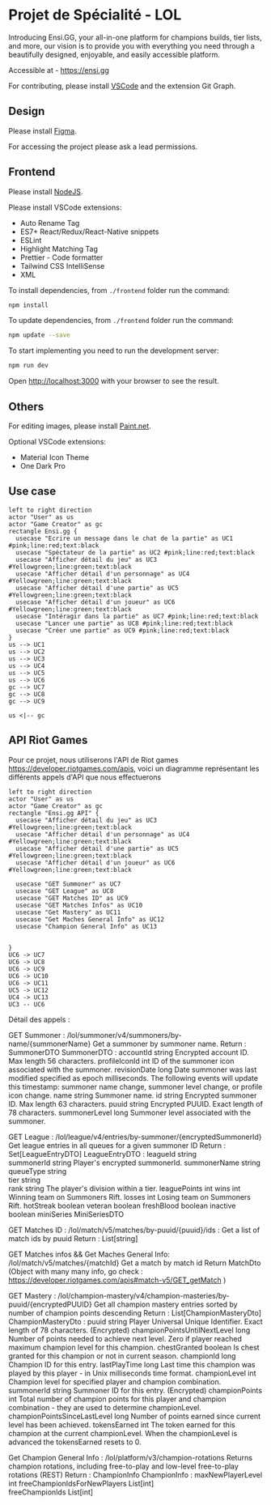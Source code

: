 # Projet de Spécialité - LOL

Introducing Ensi.GG, your all-in-one platform for champions builds, tier lists, and more, our vision is to provide you with everything you need through a beautifully designed, enjoyable, and easily accessible platform.

Accessible at - https://ensi.gg

For contributing, please install [VSCode](https://code.visualstudio.com/download) and the extension Git Graph.

## Design

Please install [Figma](https://www.figma.com/).

For accessing the project please ask a lead permissions.

## Frontend

Please install [NodeJS](https://nodejs.org/).

Please install VSCode extensions:

- Auto Rename Tag
- ES7+ React/Redux/React-Native snippets
- ESLint
- Highlight Matching Tag
- Prettier - Code formatter
- Tailwind CSS IntelliSense
- XML

To install dependencies, from `./frontend` folder run the command:

```bash
npm install
```

To update dependencies, from `./frontend` folder run the command:

```bash
npm update --save
```

To start implementing you need to run the development server:

```bash
npm run dev
```

Open [http://localhost:3000](http://localhost:3000) with your browser to see the result.

## Others

For editing images, please install [Paint.net](https://www.getpaint.net/download.html).

Optional VSCode extensions:

- Material Icon Theme
- One Dark Pro

## Use case

```plantuml
left to right direction
actor "User" as us
actor "Game Creator" as gc
rectangle Ensi.gg {
  usecase "Ecrire un message dans le chat de la partie" as UC1 #pink;line:red;text:black
  usecase "Spéctateur de la partie" as UC2 #pink;line:red;text:black
  usecase "Afficher détail du jeu" as UC3 #Yellowgreen;line:green;text:black
  usecase "Afficher détail d'un personnage" as UC4 #Yellowgreen;line:green;text:black
  usecase "Afficher détail d'une partie" as UC5 #Yellowgreen;line:green;text:black
  usecase "Afficher détail d'un joueur" as UC6 #Yellowgreen;line:green;text:black
  usecase "Intéragir dans la partie" as UC7 #pink;line:red;text:black
  usecase "Lancer une partie" as UC8 #pink;line:red;text:black
  usecase "Créer une partie" as UC9 #pink;line:red;text:black
}
us --> UC1
us --> UC2
us --> UC3
us --> UC4
us --> UC5
us --> UC6
gc --> UC7
gc --> UC8
gc --> UC9

us <|-- gc
```
## API Riot Games
Pour ce projet, nous utiliserons l'API de Riot games https://developer.riotgames.com/apis, voici un diagramme représentant les différents appels d'API que nous effectuerons

```plantuml
left to right direction
actor "User" as us
actor "Game Creator" as gc
rectangle "Ensi.gg API" {
  usecase "Afficher détail du jeu" as UC3 #Yellowgreen;line:green;text:black
  usecase "Afficher détail d'un personnage" as UC4 #Yellowgreen;line:green;text:black
  usecase "Afficher détail d'une partie" as UC5 #Yellowgreen;line:green;text:black
  usecase "Afficher détail d'un joueur" as UC6 #Yellowgreen;line:green;text:black

  usecase "GET Summoner" as UC7
  usecase "GET League" as UC8
  usecase "GET Matches ID" as UC9
  usecase "GET Matches Infos" as UC10
  usecase "Get Mastery" as UC11
  usecase "Get Maches General Info" as UC12
  usecase "Champion General Info" as UC13
 

}
UC6 -> UC7
UC6 -> UC8
UC6 -> UC9
UC6 -> UC10
UC6 -> UC11
UC5 -> UC12
UC4 -> UC13
UC3 -- UC6
```

Détail des appels : 

GET Summoner : /lol/summoner/v4/summoners/by-name/{summonerName}   Get a summoner by summoner name.
Return :  SummonerDTO
SummonerDTO : 
accountId	string	Encrypted account ID. Max length 56 characters.
profileIconId	int	ID of the summoner icon associated with the summoner.
revisionDate	long	Date summoner was last modified specified as epoch milliseconds. The following events will update this timestamp: summoner name change, summoner level change, or profile icon change.
name	string	Summoner name.
id	string	Encrypted summoner ID. Max length 63 characters.
puuid	string	Encrypted PUUID. Exact length of 78 characters.
summonerLevel	long	Summoner level associated with the summoner.

GET League : /lol/league/v4/entries/by-summoner/{encryptedSummonerId} Get league entries in all queues for a given summoner ID 
Return  : Set[LeagueEntryDTO]
LeagueEntryDTO : 
leagueId	string	
summonerId	string	Player's encrypted summonerId.
summonerName	string	
queueType	string	
tier	string	
rank	string	The player's division within a tier.
leaguePoints	int	
wins	int	Winning team on Summoners Rift.
losses	int	Losing team on Summoners Rift.
hotStreak	boolean	
veteran	boolean	
freshBlood	boolean	
inactive	boolean	
miniSeries	MiniSeriesDTO

GET Matches ID :  /lol/match/v5/matches/by-puuid/{puuid}/ids : Get a list of match ids by puuid
Return : 
List[string]

GET Matches infos  && Get Maches General Info:  /lol/match/v5/matches/{matchId}  Get a match by match id
Return  MatchDto (Object with many many info, go check : https://developer.riotgames.com/apis#match-v5/GET_getMatch )

GET Mastery : /lol/champion-mastery/v4/champion-masteries/by-puuid/{encryptedPUUID} Get all champion mastery entries sorted by number of champion points descending
Return :
List[ChampionMasteryDto]
ChampionMasteryDto : 
puuid	string	Player Universal Unique Identifier. Exact length of 78 characters. (Encrypted)
championPointsUntilNextLevel	long	Number of points needed to achieve next level. Zero if player reached maximum champion level for this champion.
chestGranted	boolean	Is chest granted for this champion or not in current season.
championId	long	Champion ID for this entry.
lastPlayTime	long	Last time this champion was played by this player - in Unix milliseconds time format.
championLevel	int	Champion level for specified player and champion combination.
summonerId	string	Summoner ID for this entry. (Encrypted)
championPoints	int	Total number of champion points for this player and champion combination - they are used to determine championLevel.
championPointsSinceLastLevel	long	Number of points earned since current level has been achieved.
tokensEarned	int	The token earned for this champion at the current championLevel. When the championLevel is advanced the tokensEarned resets to 0.


Get Champion General Info :  /lol/platform/v3/champion-rotations Returns champion rotations, including free-to-play and low-level free-to-play rotations (REST) Return : ChampionInfo
ChampionInfo : 
maxNewPlayerLevel	int	
freeChampionIdsForNewPlayers	List[int]	
freeChampionIds	List[int]
